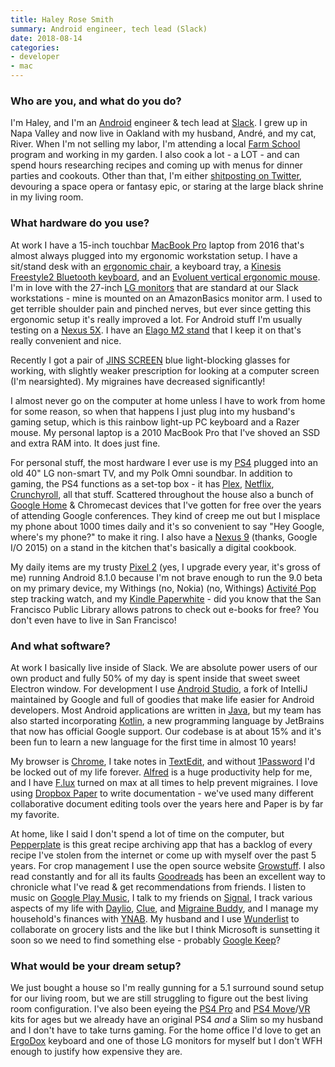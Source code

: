 ```yaml
---
title: Haley Rose Smith
summary: Android engineer, tech lead (Slack)
date: 2018-08-14
categories:
- developer
- mac
---
```


### Who are you, and what do you do?

I'm Haley, and I'm an [Android][] engineer & tech lead at [Slack][]. I grew up in Napa Valley and now live in Oakland with my husband, André, and my cat, River. When I'm not selling my labor, I'm attending a local [Farm School](https://18reasons.org/classes-events/2018-05-02/farm-school-2018 "The Farm School program for 2018.") program and working in my garden. I also cook a lot - a LOT - and can spend hours researching recipes and coming up with menus for dinner parties and cookouts. Other than that, I'm either [shitposting on Twitter](https://twitter.com/haley "Haley's Twitter account."), devouring a space opera or fantasy epic, or staring at the large black shrine in my living room.

### What hardware do you use?

At work I have a 15-inch touchbar [MacBook Pro][macbook-pro] laptop from 2016 that's almost always plugged into my ergonomic workstation setup. I have a sit/stand desk with an [ergonomic chair][discovery-back], a keyboard tray, a [Kinesis Freestyle2 Bluetooth keyboard][freestyle2-mac], and an [Evoluent vertical ergonomic mouse][verticalmouse]. I'm in love with the 27-inch [LG monitors][27mu88-w] that are standard at our Slack workstations - mine is mounted on an AmazonBasics monitor arm. I used to get terrible shoulder pain and pinched nerves, but ever since getting this ergonomic setup it's really improved a lot. For Android stuff I'm usually testing on a [Nexus 5X][nexus-5x]. I have an [Elago M2 stand][m2-stand] that I keep it on that's really convenient and nice.

Recently I got a pair of [JINS SCREEN][jins-screen] blue light-blocking glasses for working, with slightly weaker prescription for looking at a computer screen (I'm nearsighted). My migraines have decreased significantly! 

I almost never go on the computer at home unless I have to work from home for some reason, so when that happens I just plug into my husband's gaming setup, which is this rainbow light-up PC keyboard and a Razer mouse. My personal laptop is a 2010 MacBook Pro that I've shoved an SSD and extra RAM into. It does just fine.

For personal stuff, the most hardware I ever use is my [PS4][] plugged into an old 40" LG non-smart TV, and my Polk Omni soundbar. In addition to gaming, the PS4 functions as a set-top box - it has [Plex][], [Netflix][], [Crunchyroll][], all that stuff. Scattered throughout the house also a bunch of [Google Home][google-home] & Chromecast devices that I've gotten for free over the years of attending Google conferences. They kind of creep me out but I misplace my phone about 1000 times daily and it's so convenient to say "Hey Google, where's my phone?" to make it ring. I also have a [Nexus 9][nexus-9] (thanks, Google I/O 2015) on a stand in the kitchen that's basically a digital cookbook. 

My daily items are my trusty [Pixel 2][pixel-2] (yes, I upgrade every year, it's gross of me) running Android 8.1.0 because I'm not brave enough to run the 9.0 beta on my primary device, my Withings (no, Nokia) (no, Withings) [Activité Pop][activite-pop] step tracking watch, and my [Kindle Paperwhite][kindle-paperwhite] - did you know that the San Francisco Public Library allows patrons to check out e-books for free? You don't even have to live in San Francisco!

### And what software?

At work I basically live inside of Slack. We are absolute power users of our own product and fully 50% of my day is spent inside that sweet sweet Electron window. For development I use [Android Studio][android-studio], a fork of IntelliJ maintained by Google and full of goodies that make life easier for Android developers. Most Android applications are written in [Java][], but my team has also started incorporating [Kotlin][], a new programming language by JetBrains that now has official Google support. Our codebase is at about 15% and it's been fun to learn a new language for the first time in almost 10 years! 

My browser is [Chrome][], I take notes in [TextEdit][], and without [1Password][] I'd be locked out of my life forever. [Alfred][] is a huge productivity help for me, and I have [F.lux][] turned on max at all times to help prevent migraines. I love using [Dropbox Paper][dropbox-paper] to write documentation - we've used many different collaborative document editing tools over the years here and Paper is by far my favorite. 

At home, like I said I don't spend a lot of time on the computer, but [Pepperplate][] is this great recipe archiving app that has a backlog of every recipe I've stolen from the internet or come up with myself over the past 5 years. For crop management I use the open source website [Growstuff](http://www.growstuff.org/ "A food-growing community."). I also read constantly and for all its faults [Goodreads][] has been an excellent way to chronicle what I've read & get recommendations from friends. I listen to music on [Google Play Music][google-play-music], I talk to my friends on [Signal][], I track various aspects of my life with [Daylio][daylio-android], [Clue][clue-android], and [Migraine Buddy][migraine-buddy-android], and I manage my household's finances with [YNAB][]. My husband and I use [Wunderlist][] to collaborate on grocery lists and the like but I think Microsoft is sunsetting it soon so we need to find something else - probably [Google Keep][google-keep]? 

### What would be your dream setup?

We just bought a house so I'm really gunning for a 5.1 surround sound setup for our living room, but we are still struggling to figure out the best living room configuration. I've also been eyeing the [PS4 Pro][ps4-pro] and [PS4 Move][playstation-move]/[VR][playstation-vr] kits for ages but we already have an original PS4 _and_ a Slim so my husband and I don't have to take turns gaming. For the home office I'd love to get an [ErgoDox][] keyboard and one of those LG monitors for myself but I don't WFH enough to justify how expensive they are.

[1password]: https://1password.com "Password management software for Mac OS X."
[27mu88-w]: http://web.archive.org/web/20191007075437/https://www.amazon.com/LG-Electronics-27MU88-W-27-Inch-LED-lit/dp/B01LG5RY74 "A 27 inch LED monitor."
[activite-pop]: http://web.archive.org/web/20170219052853/https://www.withings.com/us/en/products/activite-pop "A watch-like activity tracker."
[alfred]: https://www.alfredapp.com/ "A launcher app for the Mac."
[android-studio]: https://developer.android.com/studio/intro/index.html "An IDE for Android app development."
[android]: https://developers.google.com/android/?csw=1 "A mobile phone platform."
[chrome]: https://www.google.com/intl/en/chrome/ "A WebKit-based browser, where each tab runs in its own thread."
[clue-android]: https://play.google.com/store/apps/details?id=com.clue.android "A period and health tracking app."
[crunchyroll]: http://web.archive.org/web/20221226113810/https://www.crunchyroll.com/ "An anime streaming service."
[daylio-android]: https://play.google.com/store/apps/details?id=net.daylio "A mood tracking app."
[discovery-back]: http://omseating.com/series/discovery-back-series/ "An ergonomic chair."
[dropbox-paper]: https://www.dropbox.com/paper/start?no_redirect=1 "A document collaboration service."
[ergodox]: https://www.ergodox.io/ "A buildable split ergonomic keyboard."
[f.lux]: https://justgetflux.com/ "A tool to make the colour of your screen adapt to the current time of day."
[freestyle2-mac]: https://kinesis-ergo.com/shop/freestyle2-mac/ "An ergonomic keyboard."
[goodreads]: https://www.goodreads.com/ "A service for tracking the book you've read."
[google-home]: https://store.google.com/product/google_home?hl=ja "A voice assistant device."
[google-keep]: https://en.wikipedia.org/wiki/Google_Keep "A note-taking service."
[google-play-music]: https://music.youtube.com/googleplaymusic "An online music player."
[java]: http://web.archive.org/web/20221226094350/https://www.java.com/en/ "A cross-platform compiled programming language."
[jins-screen]: http://web.archive.org/web/20220725065947/https://www.jins.com/us/jins-screen "Eyewear to help with blue light eye strain."
[kindle-paperwhite]: http://web.archive.org/web/20230502144520/https://www.amazon.com/Kindle-Paperwhite-Touch-light/dp/B007OZNZG0 "An e-book reader with a book-like screen."
[kotlin]: https://kotlinlang.org/ "A compiled programming language."
[m2-stand]: https://www.elago.com/collections/all "A stand for mobile phones."
[macbook-pro]: https://www.apple.com/macbook-pro/ "A laptop."
[migraine-buddy-android]: https://play.google.com/store/apps/details?id=com.healint.migraineapp "A migraine and headache tracking app."
[netflix]: http://web.archive.org/web/20221226033709/https://www.netflix.com/ "A movie rental and streaming service."
[nexus-5x]: https://store.google.com/ "A 5.2 inch Android smartphone."
[nexus-9]: http://web.archive.org/web/20160728030510/http://www.google.com:80/nexus/9/ "An 8.9 inch Android tablet."
[pepperplate]: https://www.pepperplate.com/Default.aspx "An online recipe and menu service."
[pixel-2]: https://en.wikipedia.org/wiki/Pixel_2 "A 5 inch Android smartphone."
[playstation-move]: https://en.wikipedia.org/wiki/PlayStation_Move "A PlayStation motion controller."
[playstation-vr]: https://www.playstation.com/ps-vr/ "A VR headset for the PlayStation."
[plex]: https://www.plex.tv/ "Media center software."
[ps4-pro]: https://www.playstation.com/ps4/ps4-pro/ "A gaming console."
[ps4]: https://www.playstation.com/en-us/ "A shiny gaming console from Sony."
[signal]: https://en.wikipedia.org/wiki/Signal_%28software%29 "An encrypted messaging service."
[slack]: https://slack.com/intl/ja-jp/ "A collaboration service."
[textedit]: http://web.archive.org/web/20200525165141/https://support.apple.com/en-us/HT2523 "A text editor included with Mac OS X."
[verticalmouse]: http://evoluent.com/products/vm4rw/ "A unique wireless mouse."
[wunderlist]: http://web.archive.org/web/20210128064548/https://www.wunderlist.com/ "A cloud-syncing to-do manager."
[ynab]: https://www.youneedabudget.com/ "A service for helping people save money."
